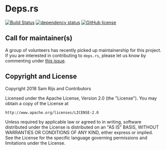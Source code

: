 # Deps.rs

[![Build Status](https://travis-ci.org/srijs/deps.rs.svg?branch=master)](https://travis-ci.org/srijs/deps.rs)
[![dependency status](https://deps.rs/repo/github/srijs/deps.rs/status.svg)](https://deps.rs/repo/github/srijs/deps.rs)
[![GitHub license](https://img.shields.io/github/license/srijs/deps.rs.svg)](https://github.com/srijs/deps.rs/blob/master/LICENSE)

## Call for maintainer(s)

A group of volunteers has recently picked up maintainership for this project. If you are interested in contributing to `deps.rs`, please let us know by commenting under [this issue](https://github.com/srijs/deps.rs/issues/40).

## Copyright and License

Copyright 2018 Sam Rijs and Contributors

Licensed under the Apache License, Version 2.0 (the "License").
You may obtain a copy of the License at

    http://www.apache.org/licenses/LICENSE-2.0

Unless required by applicable law or agreed to in writing, software
distributed under the License is distributed on an "AS IS" BASIS,
WITHOUT WARRANTIES OR CONDITIONS OF ANY KIND, either express or implied.
See the License for the specific language governing permissions and
limitations under the License.
